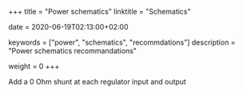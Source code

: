 +++
title = "Power schematics"
linktitle = "Schematics"

date = 2020-06-19T02:13:00+02:00

keywords = ["power", "schematics", "recommdations"]
description = "Power schematics recommandations"

weight = 0
+++

Add a 0 Ohm shunt at each regulator input and output

